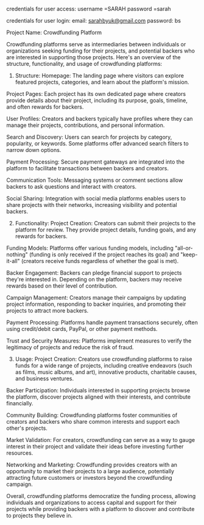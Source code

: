 credentials for user access:
username =SARAH
password =sarah

credentials for user login:
email: sarahbyuk@gmail.com
password: bs


Project Name: Crowdfunding Platform

Crowdfunding platforms serve as intermediaries between individuals or organizations seeking funding for their projects, and potential backers who are interested in supporting those projects. Here's an overview of the structure, functionality, and usage of crowdfunding platforms:

1. Structure:
Homepage: The landing page where visitors can explore featured projects, categories, and learn about the platform's mission.

Project Pages: Each project has its own dedicated page where creators provide details about their project, including its purpose, goals, timeline, and often rewards for backers.

User Profiles: Creators and backers typically have profiles where they can manage their projects, contributions, and personal information.

Search and Discovery: Users can search for projects by category, popularity, or keywords. Some platforms offer advanced search filters to narrow down options.

Payment Processing: Secure payment gateways are integrated into the platform to facilitate transactions between backers and creators.

Communication Tools: Messaging systems or comment sections allow backers to ask questions and interact with creators.

Social Sharing: Integration with social media platforms enables users to share projects with their networks, increasing visibility and potential backers.

2. Functionality:
Project Creation: Creators can submit their projects to the platform for review. They provide project details, funding goals, and any rewards for backers.

Funding Models: Platforms offer various funding models, including "all-or-nothing" (funding is only received if the project reaches its goal) and "keep-it-all" (creators receive funds regardless of whether the goal is met).

Backer Engagement: Backers can pledge financial support to projects they're interested in. Depending on the platform, backers may receive rewards based on their level of contribution.

Campaign Management: Creators manage their campaigns by updating project information, responding to backer inquiries, and promoting their projects to attract more backers.

Payment Processing: Platforms handle payment transactions securely, often using credit/debit cards, PayPal, or other payment methods.

Trust and Security Measures: Platforms implement measures to verify the legitimacy of projects and reduce the risk of fraud.


3. Usage:
Project Creation: Creators use crowdfunding platforms to raise funds for a wide range of projects, including creative endeavors (such as films, music albums, and art), innovative products, charitable causes, and business ventures.

Backer Participation: Individuals interested in supporting projects browse the platform, discover projects aligned with their interests, and contribute financially.

Community Building: Crowdfunding platforms foster communities of creators and backers who share common interests and support each other's projects.

Market Validation: For creators, crowdfunding can serve as a way to gauge interest in their project and validate their ideas before investing further resources.

Networking and Marketing: Crowdfunding provides creators with an opportunity to market their projects to a large audience, potentially attracting future customers or investors beyond the crowdfunding campaign.


Overall, crowdfunding platforms democratize the funding process, allowing individuals and organizations to access capital and support for their projects while providing backers with a platform to discover and contribute to projects they believe in.

